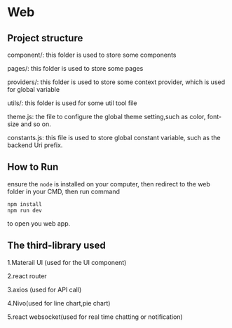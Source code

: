 # Web

## Project structure

component/:  this folder is used to store some components

pages/: this folder is used to store some pages

providers/: this folder is used to store some context provider, which is used for global variable

utils/: this folder is used for some util tool file

theme.js: the file to configure the global theme setting,such as color, font-size and so on.

constants.js: this file is used to store global constant variable, such as the backend Uri prefix.

## How to Run

ensure the `node` is installed on your computer, then redirect to the web folder in your CMD, then run command

```
npm install
npm run dev
```

to open you web app. 

## The third-library used

1.Materail UI (used for the UI component)

2.react router

3.axios (used for API call)

4.Nivo(used for line chart,pie chart)

5.react websocket(used for real time chatting or notification)

